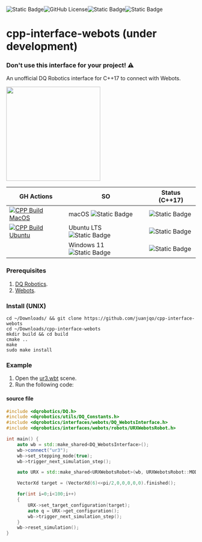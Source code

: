 ![Static Badge](https://img.shields.io/badge/status-experimental-critical)![GitHub License](https://img.shields.io/github/license/juanjqo/cpp-interface-webots)![Static Badge](https://img.shields.io/badge/Written_in-C%2B%2B17-blue)![Static Badge](https://img.shields.io/badge/Webots-R2025a-orange)

# cpp-interface-webots (under development) 
### Don't use this interface for your project! :warning:

An unofficial DQ Robotics interface for C++17 to connect with Webots.

<img src=https://github.com/juanjqo/capybara_toolkit/assets/23158313/2e0dbd2d-9b12-4930-9ffe-511d8270de03 width='250'>


|  GH Actions  | SO | Status (C++17) | 
| ------------- | ------------- |------------- |
| [![CPP Build MacOS](https://github.com/juanjqo/cpp-interface-webots/actions/workflows/macos.yaml/badge.svg)](https://github.com/juanjqo/cpp-interface-webots/actions/workflows/macos.yaml)| macOS ![Static Badge](https://img.shields.io/badge/Apple_silicon-magenta) | ![Static Badge](https://img.shields.io/badge/beta-critical)|
| [![CPP Build Ubuntu](https://github.com/juanjqo/cpp-interface-webots/actions/workflows/ubuntu.yaml/badge.svg)](https://github.com/juanjqo/cpp-interface-webots/actions/workflows/ubuntu.yaml)   | Ubuntu LTS ![Static Badge](https://img.shields.io/badge/x64-blue) |  ![Static Badge](https://img.shields.io/badge/beta-critical)|
|   | Windows 11 ![Static Badge](https://img.shields.io/badge/x64-blue) |  ![Static Badge](https://img.shields.io/badge/unsupported-gray) | 

### Prerequisites

1. [DQ Robotics](https://github.com/dqrobotics).
2. [Webots](https://cyberbotics.com/#webots).


### Install (UNIX)

```shell
cd ~/Downloads/ && git clone https://github.com/juanjqo/cpp-interface-webots
cd ~/Downloads/cpp-interface-webots
mkdir build && cd build
cmake ..
make
sudo make install
```

### Example

1. Open the [ur3.wbt](https://github.com/juanjqo/cpp-interface-webots/blob/main/examples/ur3/webots_scene/worlds/ur3.wbt) scene.
2. Run the following code:


#### source file

```cpp
#include <dqrobotics/DQ.h>
#include <dqrobotics/utils/DQ_Constants.h>
#include <dqrobotics/interfaces/webots/DQ_WebotsInterface.h>
#include <dqrobotics/interfaces/webots/robots/URXWebotsRobot.h>

int main() {
    auto wb = std::make_shared<DQ_WebotsInterface>();
    wb->connect("ur3");
    wb->set_stepping_mode(true);
    wb->trigger_next_simulation_step();

    auto URX = std::make_shared<URXWebotsRobot>(wb, URXWebotsRobot::MODEL::UR3);

    VectorXd target = (VectorXd(6)<<pi/2,0,0,0,0,0).finished();

    for(int i=0;i<100;i++)
    {
        URX->set_target_configuration(target);
        auto q = URX->get_configuration();
        wb->trigger_next_simulation_step();
    }
    wb->reset_simulation();
}

```

